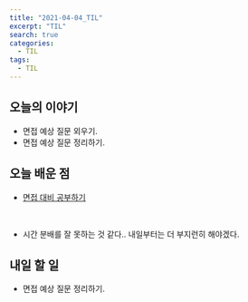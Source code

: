 ```yaml
---
title: "2021-04-04_TIL"
excerpt: "TIL"
search: true
categories: 
  - TIL
tags: 
  - TIL
---
```



## 오늘의 이야기

- 면접 예상 질문 외우기.
- 면접 예상 질문 정리하기.

## 오늘 배운 점

- [면접 대비 공부하기](https://www.notion.so/438fc4a661b64895929684eee45da597)<br>
<br>

- 시간 분배를 잘 못하는 것 같다.. 내일부터는 더 부지런히 해야겠다.



## 내일 할 일

- 면접 예상 질문 정리하기.